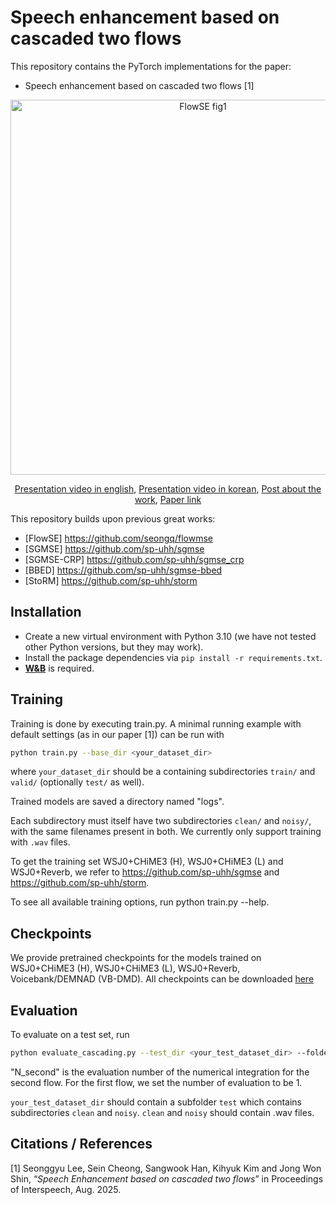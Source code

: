 # Speech enhancement based on cascaded two flows
This repository contains the PyTorch implementations for the paper:
* Speech enhancement based on cascaded two flows [1]



<p align="center">  
    <img src="https://seongqjini.com/wp-content/uploads/2025/07/ctfse_interspeech2025_video-ezgif.com-video-to-gif-converter.gif" alt="FlowSE fig1" width="600"/>  
</p>
<p align="center">
    <a href="https://youtu.be/AjI5phpX1W4?si=hZ_QCFI2tk4P0v8H">Presentation video in english</a>, <a href="https://youtu.be/4Wk9Fwlb88I?si=pjFluJ5eLrHho0Cx">Presentation video in korean</a>, <a href="https://seongqjini.com/speech-enhancement-based-on-cascaded-two-flows-interpseech-2025-poster/">Post about the work</a>, <a href="https://www.isca-archive.org/interspeech_2025/lee25i_interspeech.html"> Paper link </a>
</p>



This repository builds upon previous great works:
* [FlowSE] https://github.com/seongq/flowmse
* [SGMSE] https://github.com/sp-uhh/sgmse  
* [SGMSE-CRP] https://github.com/sp-uhh/sgmse_crp
* [BBED]  https://github.com/sp-uhh/sgmse-bbed
* [StoRM] https://github.com/sp-uhh/storm
## Installation
* Create a new virtual environment with Python 3.10 (we have not tested other Python versions, but they may work).
* Install the package dependencies via ```pip install -r requirements.txt```.
* [**W&B**](https://wandb.ai/) is required.


## Training
Training is done by executing train.py. A minimal running example with default settings (as in our paper [1]) can be run with

```bash
python train.py --base_dir <your_dataset_dir>
```
where `your_dataset_dir` should be a containing subdirectories `train/` and `valid/` (optionally `test/` as well). 

Trained models are saved a directory named "logs". 

Each subdirectory must itself have two subdirectories `clean/` and `noisy/`, with the same filenames present in both. We currently only support training with `.wav` files.

To get the training set WSJ0+CHiME3 (H), WSJ0+CHiME3 (L) and WSJ0+Reverb, we refer to https://github.com/sp-uhh/sgmse and https://github.com/sp-uhh/storm.

To see all available training options, run python train.py --help. 
## Checkpoints
We provide pretrained checkpoints for the models trained on WSJ0+CHiME3 (H), WSJ0+CHiME3 (L), WSJ0+Reverb, Voicebank/DEMNAD (VB-DMD). All checkpoints can be downloaded [here](https://drive.google.com/drive/folders/1G4ooyajfbyM4uPPTMxBAOLfglv5Uu3VT?usp=sharing)

## Evaluation
  To evaluate on a test set, run


  ```bash
  python evaluate_cascading.py --test_dir <your_test_dataset_dir> --folder_destination <your_enh_result_save_dir> --ckpt <path_to_model_checkpoint> --N_second <num_of_time_steps_for_the_second_flow>
  ```


"N_second" is the evaluation number of the numerical integration for the second flow. For the first flow, we set the number of evaluation to be 1. 

`your_test_dataset_dir` should contain a subfolder `test` which contains subdirectories `clean` and `noisy`. `clean` and `noisy` should contain .wav files.
## Citations / References
[1] Seonggyu Lee, Sein Cheong, Sangwook Han, Kihyuk Kim and Jong Won Shin, “*Speech Enhancement based on cascaded two flows*” in Proceedings of Interspeech, Aug. 2025.
<!-- 
``` bib
@INPROCEEDINGS{10888274,
  author={Seonggyu Lee and Sein Cheong and Sangwook Han and Jong Won Shin},
  booktitle={ICASSP 2025 - 2025 IEEE International Conference on Acoustics, Speech and Signal Processing (ICASSP)}, 
  title={FlowSE: Flow Matching-based Speech Enhancement}, 
  year={2025},
  doi={10.1109/ICASSP49660.2025.10888274}}

``` -->


<!-- Continuous Normalizing Flow (CNF) is a method transforming a simple distribution $p(x)$ to a complex distribution $q(x)$.  

CNF is described by Oridinary Differential Equations (ODEs):  

$$ \frac{d \phi_t(x_0)}{dt} = v(t,\phi_t(x_0)), \phi_0(x_0)=x_0, x_0\sim p(\cdot) $$  

In the above ODE, a function $\phi_t$ called flow is desired such that the stochastic process $x_t=\phi_t(x_0)$ has a marginal distribution $p_t(\cdot)$ such that $p_1(\cdot ) = q(\cdot)$.   
In the above equation, although the condition that $\phi_0(x_0)$ follows $p$ is imposed (inital value problem), by chain rule replacing $t$ with $1-t$, CNF is can be desribed as:  

$$\frac{d\phi_t(x_1)}{dt} = v_t(t,\phi_t(x_1)), \phi_1(x_1)=x_1, x_1 \sim p(\cdot)$$  

It means that it does not matter that the simpled distribution is located at which time point.
Demo page: https://seongqjini.com/speech-enhancement-with-flow-matching-method/ -->
